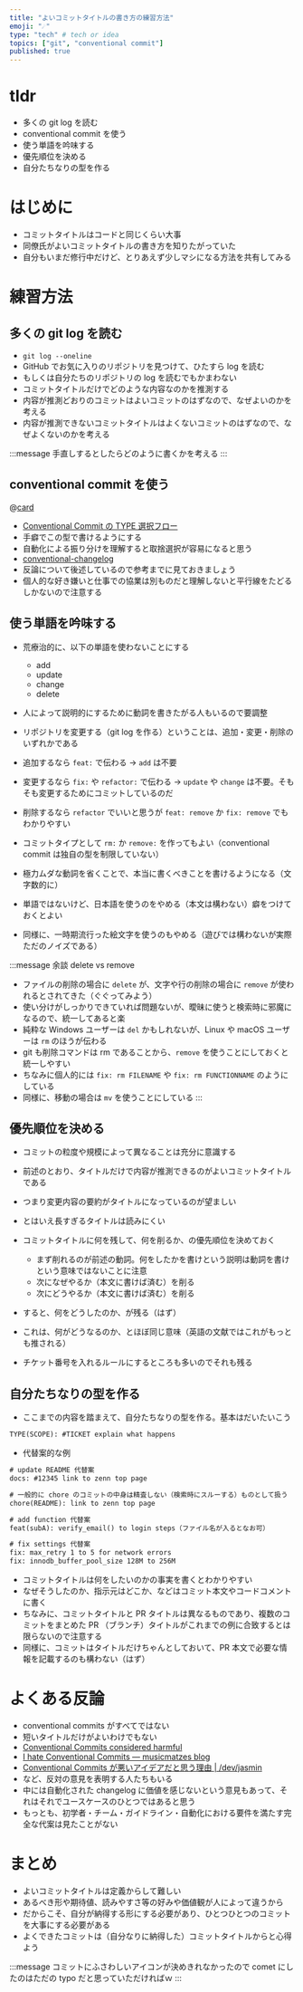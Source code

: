 ```yaml
---
title: "よいコミットタイトルの書き方の練習方法"
emoji: "☄️"
type: "tech" # tech or idea
topics: ["git", "conventional commit"]
published: true
---
```


# tldr

- 多くの git log を読む
- conventional commit を使う
- 使う単語を吟味する
- 優先順位を決める
- 自分たちなりの型を作る

# はじめに

- コミットタイトルはコードと同じくらい大事
- 同僚氏がよいコミットタイトルの書き方を知りたがっていた
- 自分もいまだ修行中だけど、とりあえず少しマシになる方法を共有してみる

# 練習方法

## 多くの git log を読む

- `git log --oneline`
- GitHub でお気に入りのリポジトリを見つけて、ひたすら log を読む
- もしくは自分たちのリポジトリの log を読むでもかまわない
- コミットタイトルだけでどのような内容なのかを推測する
- 内容が推測どおりのコミットはよいコミットのはずなので、なぜよいのかを考える
- 内容が推測できないコミットタイトルはよくないコミットのはずなので、なぜよくないのかを考える

:::message
手直しするとしたらどのように書くかを考える
:::

## conventional commit を使う

@[card](https://www.conventionalcommits.org/en/v1.0.0/)

- [Conventional Commit の TYPE 選択フロー](https://zenn.dev/raki/articles/2025-07-25_conventional_commit)
- 手癖でこの型で書けるようにする
- 自動化による振り分けを理解すると取捨選択が容易になると思う
- [conventional-changelog](https://github.com/conventional-changelog/conventional-changelog)
- 反論について後述しているので参考までに見ておきましょう
- 個人的な好き嫌いと仕事での協業は別ものだと理解しないと平行線をたどるしかないので注意する

## 使う単語を吟味する

- 荒療治的に、以下の単語を使わないことにする

  - add
  - update
  - change
  - delete

- 人によって説明的にするために動詞を書きたがる人もいるので要調整
- リポジトリを変更する（git log を作る）ということは、追加・変更・削除のいずれかである
- 追加するなら `feat:` で伝わる → `add` は不要
- 変更するなら `fix:` や `refactor:` で伝わる → `update` や `change` は不要。そもそも変更するためにコミットしているのだ
- 削除するなら `refactor` でいいと思うが `feat: remove` か `fix: remove` でもわかりやすい
- コミットタイプとして `rm:` か `remove:` を作ってもよい（conventional commit は独自の型を制限していない）
- 極力ムダな動詞を省くことで、本当に書くべきことを書けるようになる（文字数的に）
- 単語ではないけど、日本語を使うのをやめる（本文は構わない）癖をつけておくとよい
- 同様に、一時期流行った絵文字を使うのもやめる（遊びでは構わないが実際ただのノイズである）

:::message
余談 delete vs remove

- ファイルの削除の場合に `delete` が、文字や行の削除の場合に `remove` が使われるとされてきた（ぐぐってみよう）
- 使い分けがしっかりできていれば問題ないが、曖昧に使うと検索時に邪魔になるので、統一してあると楽
- 純粋な Windows ユーザーは `del` かもしれないが、Linux や macOS ユーザーは `rm` のほうが伝わる
- git も削除コマンドは rm であることから、`remove` を使うことにしておくと統一しやすい
- ちなみに個人的には `fix: rm FILENAME` や `fix: rm FUNCTIONNAME` のようにしている
- 同様に、移動の場合は `mv` を使うことにしている
  :::

## 優先順位を決める

- コミットの粒度や規模によって異なることは充分に意識する
- 前述のとおり、タイトルだけで内容が推測できるのがよいコミットタイトルである
- つまり変更内容の要約がタイトルになっているのが望ましい
- とはいえ長すぎるタイトルは読みにくい
- コミットタイトルに何を残して、何を削るか、の優先順位を決めておく

  - まず削れるのが前述の動詞。何をしたかを書けという説明は動詞を書けという意味ではないことに注意
  - 次になぜやるか（本文に書けば済む）を削る
  - 次にどうやるか（本文に書けば済む）を削る

- すると、何をどうしたのか、が残る（はず）
- これは、何がどうなるのか、とほぼ同じ意味（英語の文献ではこれがもっとも推される）
- チケット番号を入れるルールにするところも多いのでそれも残る

## 自分たちなりの型を作る

- ここまでの内容を踏まえて、自分たちなりの型を作る。基本はだいたいこう

```txt
TYPE(SCOPE): #TICKET explain what happens
```

- 代替案的な例

```txt
# update README 代替案
docs: #12345 link to zenn top page

# 一般的に chore のコミットの中身は精査しない（検索時にスルーする）ものとして扱う
chore(README): link to zenn top page

# add function 代替案
feat(subA): verify_email() to login steps（ファイル名が入るとなお可）

# fix settings 代替案
fix: max_retry 1 to 5 for network errors
fix: innodb_buffer_pool_size 128M to 256M
```

- コミットタイトルは何をしたいのかの事実を書くとわかりやすい
- なぜそうしたのか、指示元はどこか、などはコミット本文やコードコメントに書く
- ちなみに、コミットタイトルと PR タイトルは異なるものであり、複数のコミットをまとめた PR （ブランチ）タイトルがこれまでの例に合致するとは限らないので注意する
- 同様に、コミットはタイトルだけちゃんとしておいて、PR 本文で必要な情報を記載するのも構わない（はず）

# よくある反論

- conventional commits がすべてではない
- 短いタイトルだけがよいわけでもない
- [Conventional Commits considered harmful](https://larr.net/p/cc.html)
- [I hate Conventional Commits — musicmatzes blog](https://beyermatthias.de/i-hate-conventional-commits)
- [Conventional Commits が悪いアイデアだと思う理由 | /dev/jasmin](https://jasminchen.dev/articles/2022/why-conventional-commits-are-a-bad-idea/)
- など、反対の意見を表明する人たちもいる
- 中には自動化された changelog に価値を感じないという意見もあって、それはそれでユースケースのひとつではあると思う
- もっとも、初学者・チーム・ガイドライン・自動化における要件を満たす完全な代案は見たことがない

# まとめ

- よいコミットタイトルは定義からして難しい
- あるべき形や期待値、読みやすさ等の好みや価値観が人によって違うから
- だからこそ、自分が納得する形にする必要があり、ひとつひとつのコミットを大事にする必要がある
- よくできたコミットは（自分なりに納得した）コミットタイトルからと心得よう

:::message
コミットにふさわしいアイコンが決めきれなかったので comet にしたのはただの typo だと思っていただければｗ
:::
